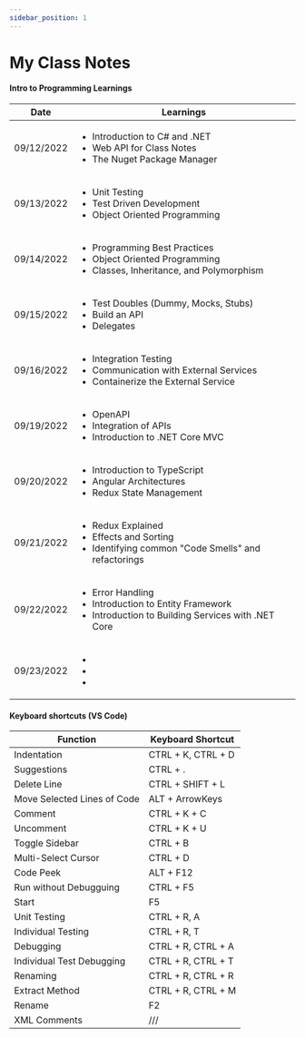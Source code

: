 ```yaml
---
sidebar_position: 1
---
```


# My Class Notes

#### Intro to Programming Learnings

| Date       | Learnings                                                                                                                          |
| ---------- | ---------------------------------------------------------------------------------------------------------------------------------- |
| 09/12/2022 | <ul><li>Introduction to C# and .NET</li><li>Web API for Class Notes</li><li>The Nuget Package Manager</li></ul>                    |
| 09/13/2022 | <ul><li>Unit Testing</li><li>Test Driven Development</li><li>Object Oriented Programming</li></ul>                                 |
| 09/14/2022 | <ul><li>Programming Best Practices</li><li>Object Oriented Programming</li><li>Classes, Inheritance, and Polymorphism</li></ul>    |
| 09/15/2022 | <ul><li>Test Doubles (Dummy, Mocks, Stubs)</li><li>Build an API</li><li>Delegates</li></ul>                                        |
| 09/16/2022 | <ul><li>Integration Testing</li><li>Communication with External Services</li><li>Containerize the External Service</li></ul>       |
| 09/19/2022 | <ul><li>OpenAPI</li><li>Integration of APIs</li><li>Introduction to .NET Core MVC</li></ul>                                        |
| 09/20/2022 | <ul><li>Introduction to TypeScript</li><li>Angular Architectures</li><li>Redux State Management</li></ul>                          |
| 09/21/2022 | <ul><li>Redux Explained</li><li>Effects and Sorting</li><li>Identifying common "Code Smells" and refactorings</li></ul>            |
| 09/22/2022 | <ul><li>Error Handling</li><li>Introduction to Entity Framework</li><li>Introduction to Building Services with .NET Core</li></ul> |
| 09/23/2022 | <ul><li></li><li></li><li></li></ul>                                                                                               |

#### Keyboard shortcuts (VS Code)

| Function                    | Keyboard Shortcut  |
| --------------------------- | ------------------ |
| Indentation                 | CTRL + K, CTRL + D |
| Suggestions                 | CTRL + .           |
| Delete Line                 | CTRL + SHIFT + L   |
| Move Selected Lines of Code | ALT + ArrowKeys    |
| Comment                     | CTRL + K + C       |
| Uncomment                   | CTRL + K + U       |
| Toggle Sidebar              | CTRL + B           |
| Multi-Select Cursor         | CTRL + D           |
| Code Peek                   | ALT + F12          |
| Run without Debugguing      | CTRL + F5          |
| Start                       | F5                 |
| Unit Testing                | CTRL + R, A        |
| Individual Testing          | CTRL + R, T        |
| Debugging                   | CTRL + R, CTRL + A |
| Individual Test Debugging   | CTRL + R, CTRL + T |
| Renaming                    | CTRL + R, CTRL + R |
| Extract Method              | CTRL + R, CTRL + M |
| Rename                      | F2                 |
| XML Comments                | ///                |
